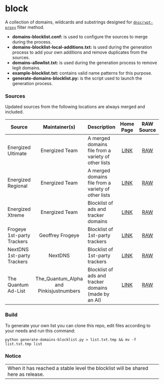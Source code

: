 # block

A collection of domains, wildcards and substrings designed for [`dnscrypt-proxy`](https://github.com/DNSCrypt/dnscrypt-proxy) filter method.

- __domains-blocklist.conf:__ is used to configure the sources to merge during the process.
- __domains-blocklist-local-additions.txt:__ is used during the generation process to add your own additions and remove duplicates from the sources.
- __domains-allowlist.txt:__ is used during the generation process to remove legit domains.
- __example-blocklist.txt:__ contains valid name patterns for this purpose.
- __generate-domains-blocklist.py:__ is the script used to launch the generation process.

### Sources

Updated sources from the following locations are always merged and included.

| Source | Maintainer(s) | Description | Home Page | RAW Source | License |
|--------|:-------------:|-------------|:---------:|:----------:|:-------:|
Energized Ultimate | Energized Team | A merged domains file from a variety of other lists  | [LINK](https://app.energized.pro/) | [RAW](https://block.energized.pro/ultimate/formats/domains.txt) | MIT |
Energized Regional | Energized Team | A merged domains file from a variety of other lists  | [LINK](https://app.energized.pro/) | [RAW](https://block.energized.pro/extensions/regional/formats/domains.txt) | MIT |
Energized Xtreme | Energized Team | Blocklist of ads and tracker domains  | [LINK](https://app.energized.pro/) | [RAW](https://block.energized.pro/extensions/xtreme/formats/domains.txt) | MIT |
Frogeye 1st-party Trackers | Geoffrey Frogeye | Blocklist of 1st-party trackers | [LINK](https://hostfiles.frogeye.fr/) | [RAW](https://hostfiles.frogeye.fr/firstparty-trackers.txt) | All Rights Reserved |
NextDNS 1st-party Trackers | NextDNS | Blocklist of 1st-party trackers | [LINK](https://nextdns.io/) | [RAW](https://raw.githubusercontent.com/nextdns/cname-cloaking-blocklist/master/domains) | MIT |
The Quantum Ad-List | The_Quantum_Alpha and Pinkisjustnumbers | Blocklist of ads and tracker domains (made by an AI) | [LINK](https://gitlab.com/The_Quantum_Alpha/the-quantum-ad-list) | [RAW](https://gitlab.com/The_Quantum_Alpha/the-quantum-ad-list/-/raw/master/For%20hosts%20file/The_Quantum_Ad-List.txt) | Unlicensed |

### Build

To generate your own list you can clone this repo, edit files according to your needs and run this command:
```
python generate-domains-blocklist.py > list.txt.tmp && mv -f list.txt.tmp list
```

### Notice

<table>
<tr>
<td>
When it has reached a stable level the blocklist will be shared here as release.
</td>
</tr>
</table>